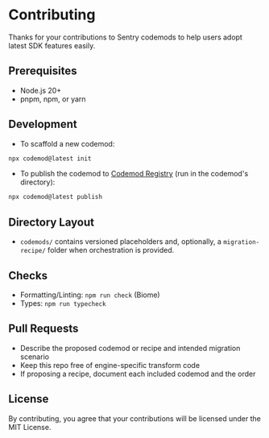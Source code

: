 # Contributing

Thanks for your contributions to Sentry codemods to help users adopt latest SDK features easily. 

## Prerequisites

- Node.js 20+
- pnpm, npm, or yarn

## Development

- To scaffold a new codemod:

```bash
npx codemod@latest init
```

- To publish the codemod to [Codemod Registry](app.https://app.codemod.com/registry) (run in the codemod's directory):

```bash
npx codemod@latest publish
```

## Directory Layout

- `codemods/` contains versioned placeholders and, optionally, a `migration-recipe/` folder when orchestration is provided.

## Checks

- Formatting/Linting: `npm run check` (Biome)
- Types: `npm run typecheck`

## Pull Requests

- Describe the proposed codemod or recipe and intended migration scenario
- Keep this repo free of engine-specific transform code
- If proposing a recipe, document each included codemod and the order

## License

By contributing, you agree that your contributions will be licensed under the MIT License.
